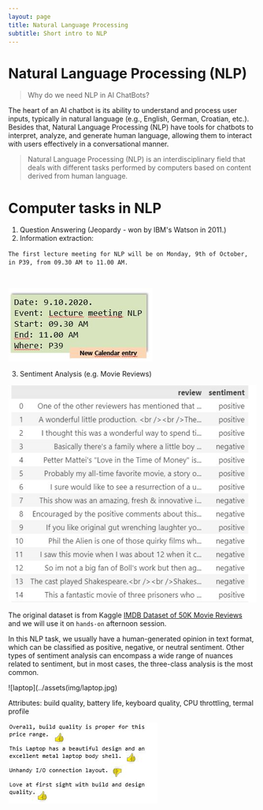 ```yaml
---
layout: page
title: Natural Language Processing
subtitle: Short intro to NLP
---
```


# Natural Language Processing (NLP)

> Why do we need NLP in AI ChatBots?

The heart of an AI chatbot is its ability to understand and process user inputs, typically in natural language (e.g., English, German, Croatian, etc.). Besides that, Natural Language Processing (NLP) 
have tools for chatbots to interpret, analyze, and generate human language, allowing them to interact with users effectively in a conversational manner.

> Natural Language Processing (NLP) is an interdisciplinary field that deals with different tasks performed by computers based on content derived from human language.

# Computer tasks in NLP

1. Question Answering (Jeopardy - won by IBM's Watson in 2011.)
2. Information extraction:

`The first lecture meeting for NLP will be on Monday, 9th of October, in P39, from 09.30 AM to 11.00 AM.`

&nbsp;

![img_calendar_entry](../assets/img/calendar_entry.jpg)

3. Sentiment Analysis (e.g. Movie Reviews)

![movie_reviews](../assets/img/csv_as_df.jpg)

The original dataset is from Kaggle [IMDB Dataset of 50K Movie Reviews](https://www.kaggle.com/datasets/lakshmi25npathi/imdb-dataset-of-50k-movie-reviews?resource=download&select=IMDB+Dataset.csv) and we will use it on `hands-on` afternoon session. 

In this NLP task, we usually have a human-generated opinion in text format, which can be classified as positive, negative, or neutral sentiment. Other types of sentiment analysis can encompass a wide range of nuances related to sentiment, but in most cases, the three-class analysis is the most common.

![laptop](../assets(img/laptop.jpg)

Attributes: build quality, battery life, keyboard quality, CPU throttling, termal profile

![setiments_laptop](../assets/img/computer_sentiments.jpg)
